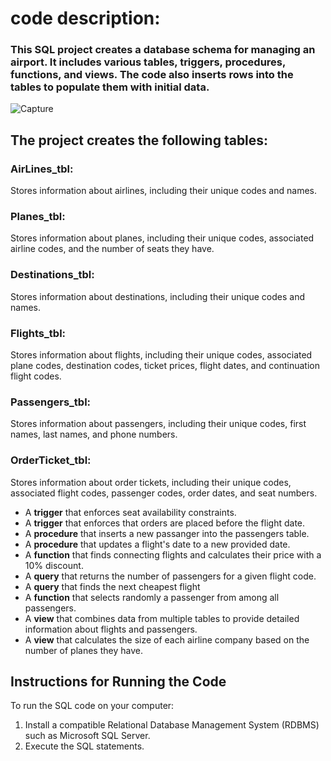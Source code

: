# code description:

  ### This SQL project creates a database schema for managing an airport. It includes various tables, triggers, procedures, functions, and views. The code also inserts rows into the tables to populate them with initial data.
![Capture](https://github.com/yaelProg/SQLairport/assets/156606079/1f80d93f-fd82-45d7-9e6b-2c8dd27c11b0)
  ## The project creates the following tables:
  ### AirLines_tbl:
  Stores information about airlines, including their unique codes and names.
  ### Planes_tbl:
  Stores information about planes, including their unique codes, associated airline codes, and the number of seats they have.
  ### Destinations_tbl:
  Stores information about destinations, including their unique codes and names.
  ### Flights_tbl:
  Stores information about flights, including their unique codes, associated plane codes, destination codes, ticket prices, flight dates, and continuation flight codes.
  ### Passengers_tbl:
  Stores information about passengers, including their unique codes, first names, last names, and phone numbers.
  ### OrderTicket_tbl:
  Stores information about order tickets, including their unique codes, associated flight codes, passenger codes, order dates, and seat numbers.
  
  - A **trigger** that enforces seat availability constraints.
  - A **trigger** that enforces that orders are placed before the flight date.
  - A **procedure** that inserts a new passanger into the passengers table.
  - A **procedure** that updates a flight's date to a new provided date.
  - A **function** that finds connecting flights and calculates their price with a 10% discount.
  - A **query** that returns the number of passengers for a given flight code.
  - A **query** that finds the next cheapest flight
  - A **function** that selects randomly a passenger from among all passengers.
  - A **view** that combines data from multiple tables to provide detailed information about flights and passengers.
  - A **view** that calculates the size of each airline company based on the number of planes they have.

## Instructions for Running the Code
  To run the SQL code on your computer:
  1. Install a compatible Relational Database Management System (RDBMS) such as Microsoft SQL Server.
  2. Execute the SQL statements.
